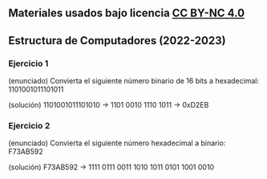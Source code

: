 ## Materiales usados bajo licencia [CC BY-NC 4.0](http://creativecommons.org/licenses/by-nc/4.0/)

## Estructura de Computadores (2022-2023)

### Ejercicio 1

   (enunciado) Convierta el siguiente número binario de 16 bits a hexadecimal: 1101001011101011
    
   (solución) 1101001011101010 -> 1101 0010 1110 1011 -> 0xD2EB

### Ejercicio 2

   (enunciado) Convierta el siguiente número hexadecimal a binario: F73AB592

   (solución) F73AB592 -> 1111 0111 0011 1010 1011 0101 1001 0010


